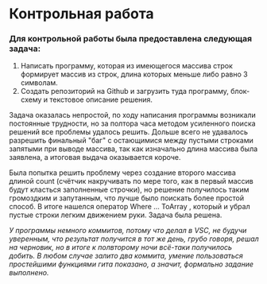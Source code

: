 # Контрольная работа
### Для контрольной работы была предоставлена следующая задача:
1. Написать программу, которая из имеющегося массива строк формирует массив из строк, длина которых меньше либо равно 3 символам.
2. Создать репозиторий на Github и загрузить туда программу, блок-схему и текстовое описание решения. 

Задача оказалась непростой, по ходу написания программы возникали постоянные трудности, но за полтора часа методом усиленного поиска решений все проблемы удалось решить. Дольше всего не удавалось разрешить финальный "баг" с остающимися между пустыми строками запятыми при выводе массива, так как изначально длина массива была заявлена, а итоговая выдача оказывается короче. 

Была попытка решить проблему через создание второго массива длиной count (счётчик накручивать по мере того, как в первый массив будут класться заполненные строчки), но решение получилось таким громоздким и запутанным, что лучше было поискать более простой способ. В итоге нашелся оператор Where ... ToArray , который и убрал пустые строки легким движением руки. Задача была решена. 

*У программы немного коммитов, потому что делал в VSC, не будучи уверенным, что результат получится в тот же день, грубо говоря, решал на черновик, но в итоге к полвторому ночи всё-таки получилось добить. В любом случае залито два коммита, умение пользоваться простейшими функциями гита показано, а значит, формально задание выполнено.*
